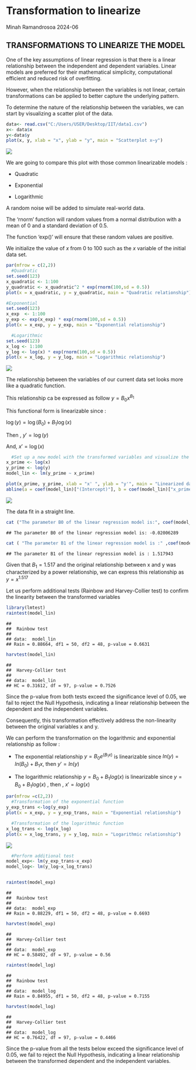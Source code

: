 Transformation to linearize
================
Minah Ramandrosoa
2024-06

## TRANSFORMATIONS TO LINEARIZE THE MODEL

One of the key assumptions of linear regression is that there is a
linear relationship between the independent and dependent variables.
Linear models are preferred for their mathematical simplicity,
computational efficient and reduced risk of overfitting.

However, when the relationship between the variables is not linear,
certain transformations can be applied to better capture the underlying
pattern.

To determine the nature of the relationship between the variables, we
can start by visualizing a scatter plot of the data.

``` r
data<- read.csv("C:/Users/USER/Desktop/IIT/data1.csv")
x<- data$x
y<-data$y
plot(x, y, xlab = "x", ylab = "y", main = "Scatterplot x~y")
```

![](Transformation-to-linearize-the-model_files/figure-gfm/unnamed-chunk-1-1.png)<!-- -->

We are going to compare this plot with those common linearizable models
:

- Quadratic

- Exponential

- Logarithmic

A random noise will be added to simulate real-world data.

The ‘rnorm’ function will random values from a normal distribution with
a mean of 0 and a standard deviation of 0.5.

The function ‘exp()’ will ensure that these random values are positive.

We initialize the value of $x$ from 0 to 100 such as the $x$ variable of the initial data set. 

``` r
par(mfrow = c(2,2))
  #Quadratic 
set.seed(123)
x_quadratic <- 1:100
y_quadratic <- x_quadratic^2 * exp(rnorm(100,sd = 0.5))
plot(x = x_quadratic, y = y_quadratic, main = "Quadratic relationship")

#Exponential
set.seed(123)
x_exp  <- 1:100
y_exp <- exp(x_exp) * exp(rnorm(100,sd = 0.5))
plot(x = x_exp, y = y_exp, main = "Exponential relationship")

  #Logarithmic
set.seed(123)
x_log <- 1:100
y_log <- log(x) * exp(rnorm(100,sd = 0.5))
plot(x = x_log, y = y_log, main = "Logarithmic relationship")
```

![](Transformation-to-linearize-the-model_files/figure-gfm/unnamed-chunk-2-1.png)<!-- -->

The relationship between the variables of our current data set looks
more like a quadratic function.

This relationship ca be expressed as follow $y = B_0x^{B_1}$

This functional form is linearizable since :

$\log(y) = \log(B_0) + B_1 \log(x)$

Then , $y' = \log(y)$

And, $x' = \log(x)$

``` r
  #Set up a new model with the transformed variables and visualize the new plot
x_prime <- log(x)
y_prime <- log(y)
model_lin <- lm(y_prime ~ x_prime)

plot(x_prime, y_prime, xlab = "x' ", ylab = "y'", main = "Linearized data")
abline(a = coef(model_lin)["(Intercept)"], b = coef(model_lin)["x_prime"])
```

![](Transformation-to-linearize-the-model_files/figure-gfm/unnamed-chunk-3-1.png)<!-- -->

The data fit in a straight line.

``` r
cat ("The parameter B0 of the linear regression model is:", coef(model_lin)["(Intercept)"],"\n" )
```

    ## The parameter B0 of the linear regression model is: -0.02006289

``` r
cat ( "The parameter B1 of the linear regression model is :" ,coef(model_lin)["x_prime"])
```

    ## The parameter B1 of the linear regression model is : 1.517943

Given that $B_1 = 1.517$ and the original relationship between x and y
was characterized by a power relationship, we can express this
relationship as $y=x^{1.517}$

Let us perform additional tests (Rainbow and Harvey-Collier test) to confirm the linearity between the
transformed variables

``` r
library(lmtest)
raintest(model_lin)
```

    ## 
    ##  Rainbow test
    ## 
    ## data:  model_lin
    ## Rain = 0.88664, df1 = 50, df2 = 48, p-value = 0.6631

``` r
harvtest(model_lin)
```

    ## 
    ##  Harvey-Collier test
    ## 
    ## data:  model_lin
    ## HC = 0.31612, df = 97, p-value = 0.7526

Since the p-value from both tests exceed the significance level of 0.05,
we fail to reject the Null Hypothesis, indicating a linear relationship
between the dependent and the independent variables.

Consequently, this transformation effectively address the non-linearity
between the original variables x and y.

We can perform the transformation on the logarithmic and exponential
relationship as follow :

- The exponential relationship $y = B_0 e^{(B_1x)}$ is linearizable
  since $ln(y) = ln(B_0) + B_1x$, then $y' = ln(y)$

- The logarithmic relationship $y=B_0+B_1log(x)$ is linearizable since
  $y = B_0 + B_1log(x)$ , then , $x' = log(x)$

``` r
par(mfrow =c(2,2))
  #Transformation of the exponential function
y_exp_trans <-log(y_exp)
plot(x = x_exp, y = y_exp_trans, main = "Exponential relationship")

  #Transformation of the logarithmic function 
x_log_trans <- log(x_log)
plot(x = x_log_trans, y = y_log, main = "Logarithmic relationship")
```

![](Transformation-to-linearize-the-model_files/figure-gfm/unnamed-chunk-6-1.png)<!-- -->

``` r
  #Perform additional test 
model_exp<- lm(y_exp_trans~x_exp)
model_log<- lm(y_log~x_log_trans) 


raintest(model_exp)
```

    ## 
    ##  Rainbow test
    ## 
    ## data:  model_exp
    ## Rain = 0.88229, df1 = 50, df2 = 48, p-value = 0.6693

``` r
harvtest(model_exp)
```

    ## 
    ##  Harvey-Collier test
    ## 
    ## data:  model_exp
    ## HC = 0.58492, df = 97, p-value = 0.56

``` r
raintest(model_log)
```

    ## 
    ##  Rainbow test
    ## 
    ## data:  model_log
    ## Rain = 0.84955, df1 = 50, df2 = 48, p-value = 0.7155

``` r
harvtest(model_log)
```

    ## 
    ##  Harvey-Collier test
    ## 
    ## data:  model_log
    ## HC = 0.76422, df = 97, p-value = 0.4466

Since the p-value from all the tests below exceed the significance level
of 0.05, we fail to reject the Null Hypothesis, indicating a linear
relationship between the transformed dependent and the independent
variables.
